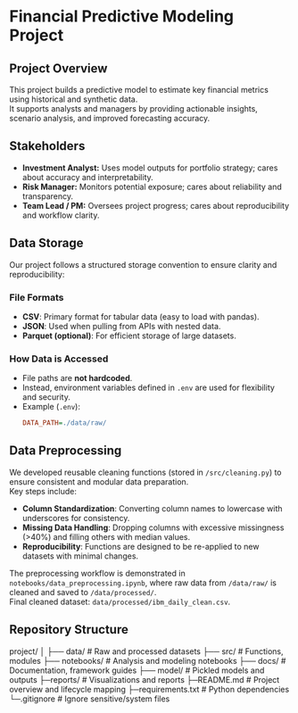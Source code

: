 # Financial Predictive Modeling Project

## Project Overview
This project builds a predictive model to estimate key financial metrics using historical and synthetic data.  
It supports analysts and managers by providing actionable insights, scenario analysis, and improved forecasting accuracy.

## Stakeholders
- **Investment Analyst:** Uses model outputs for portfolio strategy; cares about accuracy and interpretability.  
- **Risk Manager:** Monitors potential exposure; cares about reliability and transparency.  
- **Team Lead / PM:** Oversees project progress; cares about reproducibility and workflow clarity.

## Data Storage

Our project follows a structured storage convention to ensure clarity and reproducibility:

### File Formats
- **CSV**: Primary format for tabular data (easy to load with pandas).
- **JSON**: Used when pulling from APIs with nested data.
- **Parquet (optional)**: For efficient storage of large datasets.

### How Data is Accessed
- File paths are **not hardcoded**.  
- Instead, environment variables defined in `.env` are used for flexibility and security.  
- Example (`.env`):
  ```ini
  DATA_PATH=./data/raw/

## Data Preprocessing

We developed reusable cleaning functions (stored in `/src/cleaning.py`) to ensure consistent and modular data preparation.  
Key steps include:
- **Column Standardization**: Converting column names to lowercase with underscores for consistency.
- **Missing Data Handling**: Dropping columns with excessive missingness (>40%) and filling others with median values.
- **Reproducibility**: Functions are designed to be re-applied to new datasets with minimal changes.

The preprocessing workflow is demonstrated in `notebooks/data_preprocessing.ipynb`, where raw data from `/data/raw/` is cleaned and saved to `/data/processed/`.  
Final cleaned dataset: `data/processed/ibm_daily_clean.csv`.

## Repository Structure
project/
│
├── data/         # Raw and processed datasets
├── src/          # Functions, modules
├── notebooks/    # Analysis and modeling notebooks
├── docs/         # Documentation, framework guides
├── model/        # Pickled models and outputs
├─reports/      # Visualizations and reports
├─README.md     # Project overview and lifecycle mapping
├─requirements.txt # Python dependencies
└─.gitignore    # Ignore sensitive/system files
